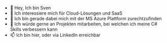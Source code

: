 - 👋 Hey, Ich bin Sven
- 👀 Ich interessiere mich für Cloud-Lösungen und SaaS
- 🌱 Ich bin gerade dabei mich mit der MS Azure Plattform zurechtzufinden
- 💞️ Ich würde gerne an Projekten mitarbeiten, bei welchen ich meine C# Skills verbessern kann
- 📫 Ich bin hier, oder via LinkedIn erreichbar

<!---
Zvn01/Zvn01 is a ✨ special ✨ repository because its `README.md` (this file) appears on your GitHub profile.
You can click the Preview link to take a look at your changes.
--->
